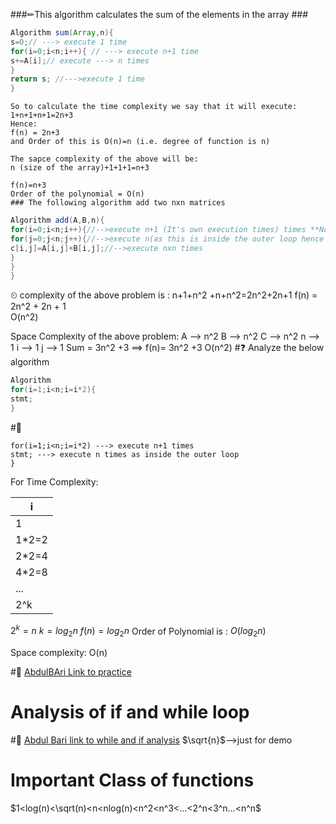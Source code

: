 
###✏This algorithm calculates the sum of the elements in the array ###
```java
Algorithm sum(Array,n){
s=0;// ---> execute 1 time
for(i=0;i<n;i++){ // ---> execute n+1 time
s+=A[i];// execute ---> n times
}
return s; //--->execute 1 time
}
```
```
So to calculate the time complexity we say that it will execute:
1+n+1+n+1=2n+3
Hence:
f(n) = 2n+3
and Order of this is O(n)=n (i.e. degree of function is n) 

The sapce complexity of the above will be:
n (size of the array)+1+1+1=n+3

f(n)=n+3
Order of the polynomial = O(n)
### The following algorithm add two nxn matrices
```
```java
Algorithm add(A,B,n){
for(i=0;i<n;i++){//-->execute n+1 (It's own execution times) times **Note: whatever is inside this loop will execute n times**
for(j=0;j<n;j++){//-->execute n(as this is inside the outer loop hence execute n times)x(n+1) times
c[i,j]=A[i,j]+B[i,j];//-->execute nxn times
}
}
}
```
⏲ complexity of the above problem is :
n+1+n^2 +n+n^2=2n^2+2n+1
f(n) = 2n^2 + 2n + 1  
O(n^2)

Space Complexity of the above problem:
A --> n^2
B --> n^2
C --> n^2
n --> 1
i --> 1
j --> 1
Sum = 3n^2 +3 ==> f(n)= 3n^2 +3
O(n^2)
#❓ Analyze the below algorithm
```java
Algorithm 
for(i=1;i<n;i=i*2){
stmt;
}
```
#📓

```
for(i=1;i<n;i=i*2) ---> execute n+1 times
stmt; ---> execute n times as inside the outer loop
}
```

For Time Complexity:

| i     |
| ----- |
| 1     |
| 1*2=2 |
| 2*2=4 |
| 4*2=8 |
| ...   |
| 2^k   |
$2^k=n$
$k=log_2n$
$f(n)=log_2n$
Order of Polynomial is : $O(log_2n)$

Space complexity:
O(n)

#🔗 [AbdulBAri Link to practice](https://www.youtube.com/watch?v=9SgLBjXqwd4&list=PLDN4rrl48XKpZkf03iYFl-O29szjTrs_O&index=7)

# Analysis of if and while loop

#🔗 [Abdul Bari link to while and if analysis](https://www.youtube.com/watch?v=p1EnSvS3urU&list=PLDN4rrl48XKpZkf03iYFl-O29szjTrs_O&index=8)
$\sqrt{n}$-->just for demo


# Important Class of functions
$1<log(n)<\sqrt(n)<n<nlog(n)<n^2<n^3<...<2^n<3^n...<n^n$

